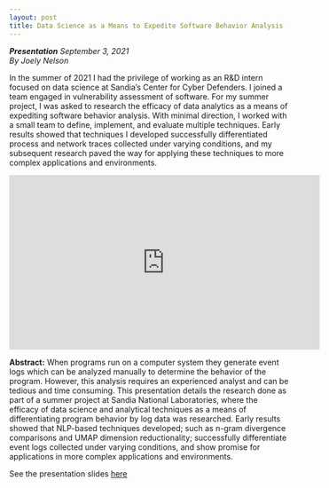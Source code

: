 ```yaml
---
layout: post
title: Data Science as a Means to Expedite Software Behavior Analysis
---
```

***Presentation*** *September 3, 2021*
<br>
*By Joely Nelson*

In the summer of 2021 I had the privilege of working as an R&D intern focused on data science at Sandia’s Center for Cyber Defenders. I joined a team engaged in vulnerability assessment of software. For my summer project, I was asked to research the efficacy of data analytics as a means of expediting software behavior analysis. With minimal direction, I worked with a small team to define, implement, and evaluate multiple techniques. Early results showed that techniques I developed successfully differentiated process and network traces collected under varying conditions, and my subsequent research paved the way for applying these techniques to more complex applications and environments. 

<iframe width="560" height="315" src="https://www.youtube.com/watch?v=hfvk32F9R-k" title="YouTube video player" frameborder="0" allow="accelerometer; autoplay; clipboard-write; encrypted-media; gyroscope; picture-in-picture" allowfullscreen></iframe>

<!-- more -->
**Abstract:** When programs run on a computer system they generate event logs which can be analyzed manually to determine the behavior of the program. However, this analysis requires an experienced analyst and can be tedious and time consuming. This presentation details the research done as part of a summer project at Sandia National Laboratories, where the efficacy of data science and analytical techniques as a means of differentiating program behavior by log data was researched. Early results showed that NLP-based techniques developed; such as n-gram divergence comparisons and UMAP dimension reductionality; successfully differentiate event logs collected under varying conditions, and show promise for applications in more complex applications and environments.

See the presentation slides <a href="{{ site.baseurl }}/documents/Data Science as a Means to Expedite Software Behavior Analysis.pdf" target="_blank">here</a>


